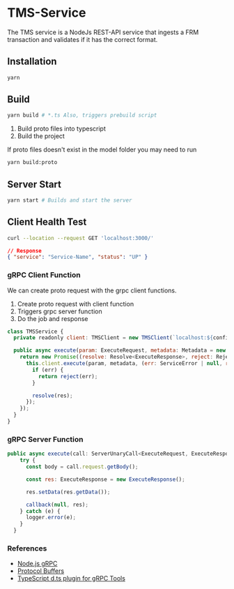 # TMS-Service

The TMS service is a NodeJs REST-API service that ingests a FRM transaction and validates if it has the correct format.

## Installation

```sh
yarn
```

## Build

```sh
yarn build # *.ts Also, triggers prebuild script
```

1. Build proto files into typescript
2. Build the project

If proto files doesn't exist in the model folder you may need to run

```sh
yarn build:proto
```

## Server Start

```sh
yarn start # Builds and start the server
```

## Client Health Test

```sh
curl --location --request GET 'localhost:3000/'
```

```json
// Response
{ "service": "Service-Name", "status": "UP" }
```

### gRPC Client Function

We can create proto request with the grpc client functions.

1. Create proto request with client function
2. Triggers grpc server function
3. Do the job and response

```javascript
class TMSService {
  private readonly client: TMSClient = new TMSClient(`localhost:${config.grpcport}`, credentials.createInsecure());

  public async execute(param: ExecuteRequest, metadata: Metadata = new Metadata()): Promise<ExecuteResponse> {
    return new Promise((resolve: Resolve<ExecuteResponse>, reject: Reject): void => {
      this.client.execute(param, metadata, (err: ServiceError | null, res: ExecuteResponse) => {
        if (err) {
          return reject(err);
        }

        resolve(res);
      });
    });
  }
}
```

### gRPC Server Function

```javascript
public async execute(call: ServerUnaryCall<ExecuteRequest, ExecuteResponse>, callback: sendUnaryData<ExecuteResponse>): Promise<void> {
    try {
      const body = call.request.getBody();

      const res: ExecuteResponse = new ExecuteResponse();

      res.setData(res.getData());

      callback(null, res);
    } catch (e) {
      logger.error(e);
    }
  }
```

### References

- [Node.js gRPC](https://grpc.io/grpc/node/grpc.html)
- [Protocol Buffers](https://developers.google.com/protocol-buffers/docs/proto3)
- [TypeScript d.ts plugin for gRPC Tools](https://github.com/agreatfool/grpc_tools_node_protoc_ts)
